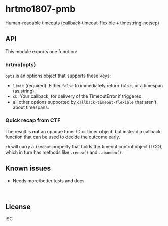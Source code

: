 ﻿
<!--#echo json="package.json" key="name" underline="=" -->
hrtmo1807-pmb
=============
<!--/#echo -->

<!--#echo json="package.json" key="description" -->
Human-readable timeouts (callback-timeout-flexible + timestring-notsep)
<!--/#echo -->



API
---

This module exports one function:

### hrtmo(opts)

`opts` is an options object that supports these keys:

* `limit` (required): Either `false` to immediately return `false`,
  or a timespan (as string).
* `cb`: Your callback, for delivery of the TimeoutError if triggered.
* all other options supported by `callback-timeout-flexible`
  that aren't about timespans.

### Quick recap from CTF

The result is __not__ an opaque timer ID or timer object, but instead
a callback function that can be used to decide the outcome early.

`cb` will carry a `timeout` property that holds the timeout control object
(TCO), which in turn has methods like `.renew()` and `.abandon()`.




<!--#toc stop="scan" -->



Known issues
------------

* Needs more/better tests and docs.




&nbsp;


License
-------
<!--#echo json="package.json" key=".license" -->
ISC
<!--/#echo -->
